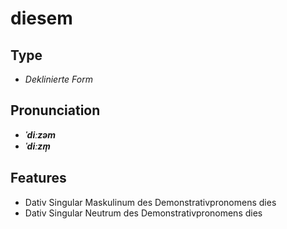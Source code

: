 # diesem
## Type
- _Deklinierte Form_
## Pronunciation
- **_ˈdiːzəm_**
- **_ˈdiːzm̩_**
## Features
- Dativ Singular Maskulinum des Demonstrativpronomens dies
- Dativ Singular Neutrum des Demonstrativpronomens dies
